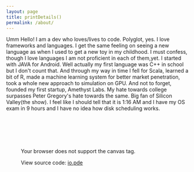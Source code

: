 ```yaml
---
layout: page
title: printDetails()
permalink: /about/
---
```

Umm Hello! I am a dev who loves/lives to code. Polyglot, yes. I love frameworks and languages. I get the same feeling on seeing a new language as when I used to get a new toy in my childhood. I must confess, though I love languages I am not proficient in each of them,yet. I started with JAVA for Android. Well actually my first language was C++ in school but I don't count that. And through my way in time I fell for Scala, learned a bit of R, made a machine learning system for better market penetration, took a whole new approach to simulation on GPU. And not to forget, founded my first startup,  Amethyst Labs. My hate towards college surpasses Peter Gregory's hate towards the same. Big fan of Silicon Valley(the show). I feel like I should tell that it is 1:16 AM and I have my OS exam in 9 hours and I have no idea how disk scheduling works.
<br/><br/><br/><br/><br/><br/>
<script type="text/javascript">
    function getProcessingSketchID () { return 'sketch1'; }
</script>
<figure>
    <canvas id="sketch1" data-processing-sources="/assets/io.pde" tabindex="0" style="image-rendering: -webkit-optimize-contrast !important;">
    <p>Your browser does not support the canvas tag.</p>
    </canvas>
    <figcaption>View source code: <a href="/assets/io.pde">io.pde</a></figcaption>
</figure>
